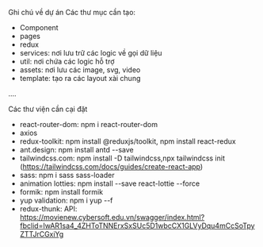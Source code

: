 Ghi chú về dự án
Các thư mục cần tạo:
- Component
- pages
- redux
- services: nơi lưu trữ các logic về gọi dữ liệu
- util: nơi chứa các logic hỗ trợ
- assets: nơi lưu các image, svg, video
- template: tạo ra các layout xài chung

....

Các thư viện cần cại đặt
- react-router-dom: npm i react-router-dom
- axios
- redux-toolkit: npm install @reduxjs/toolkit, npm install react-redux
- ant.design: npm install antd --save
- tailwindcss.com: npm install -D tailwindcss,npx tailwindcss init (https://tailwindcss.com/docs/guides/create-react-app)
- sass: npm i sass sass-loader
- animation lotties: npm install --save react-lottie --force
- formik: npm install formik
- yup validation: npm i yup --f
- redux-thunk: 
API: 
https://movienew.cybersoft.edu.vn/swagger/index.html?fbclid=IwAR1sa4_4ZHToTNNErxSxSUc5D1wbcCX1GLVyDqu4mCcSoTpyZTTJrCGxiYg
